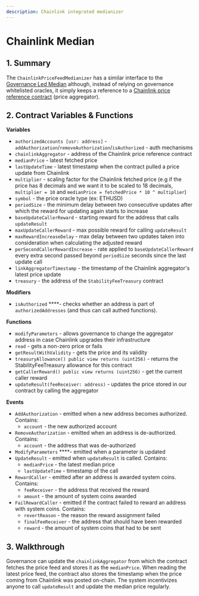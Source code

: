 ```yaml
---
description: Chainlink integrated medianizer
---
```


# Chainlink Median

## 1. Summary <a id="1-introduction"></a>

The `ChainlinkPriceFeedMedianizer` has a similar interface to the [Governance Led Median](https://reflexer-labs.gitbook.io/geb/system-contracts/untitled-1/medianizer/governance-led) although, instead of relying on governance whitelisted oracles, it simply keeps a reference to a [Chainlink price reference contract](https://feeds.chain.link/) \(price aggregator\).

## 2. Contract Variables & Functions <a id="2-contract-details"></a>

**Variables**

* `authorizedAccounts [usr: address]` - `addAuthorization`/`removeAuthorization`/`isAuthorized` - auth mechanisms
* `chainlinkAggregator` - address of the Chainlink price reference contract
* `medianPrice` - latest fetched price 
* `lastUpdateTime` - latest timestamp when the contract pulled a price update from Chainlink
* `multiplier` - scaling factor for the Chainlink fetched price \(e.g if the price has 8 decimals and we want it to be scaled to 18 decimals, `multiplier = 10` and `medianPrice = fetchedPrice * 10 ^ multiplier`\)
* `symbol` - the price oracle type \(ex: ETHUSD\)
* `periodSize` - the minimum delay between two consecutive updates after which the reward for updating again starts to increase
* `baseUpdateCallerReward` - starting reward for the address that calls `updateResult`
* `maxUpdateCallerReward` - max possible reward for calling `updateResult`
* `maxRewardIncreaseDelay` - max delay between two updates taken into consideration when calculating the adjusted reward
* `perSecondCallerRewardIncrease` - rate applied to `baseUpdateCallerReward` every extra second passed beyond `periodSize` seconds since the last update call
* `linkAggregatorTimestamp` - the timestamp of the Chainlink aggregator's latest price update
* `treasury` - the address of the `StabilityFeeTreasury` contract

**Modifiers**

* `isAuthorized` ****- checks whether an address is part of `authorizedAddresses` \(and thus can call authed functions\).

**Functions**

* `modifyParameters` - allows governance to change the aggregator address in case Chainlink upgrades their infrastructure
* `read` - gets a non-zero price or fails
* `getResultWithValidity` - gets the price and its validity
* `treasuryAllowance() public view returns (uint256)` - returns the StabilityFeeTreasury allowance for this contract
* `getCallerReward() public view returns (uint256)` - get the current caller reward
* `updateResult(feeReceiver: address)` - updates the price stored in our contract by calling the aggregator

**Events**

* `AddAuthorization` - emitted when a new address becomes authorized. Contains:
  * `account` - the new authorized account
* `RemoveAuthorization` - emitted when an address is de-authorized. Contains:
  * `account` - the address that was de-authorized
* `ModifyParameters` ****- emitted when a parameter is updated
* `UpdateResult` - emitted when `updateResult` is called. Contains:
  * `medianPrice` - the latest median price
  * `lastUpdateTime` - timestamp of the call
* `RewardCaller` - emitted after an address is awarded system coins. Contains:
  * `feeReceiver` - the address that received the reward
  * `amount` - the amount of system coins awarded
* `FailRewardCaller` - emitted if the contract failed to reward an address with system coins. Contains:
  * `revertReason` - the reason the reward assignment failed
  * `finalFeeReceiver` - the address that should have been rewarded
  * `reward` - the amount of system coins that had to be sent

## 3. Walkthrough

Governance can update the `chainlinkAggregator` from which the contract fetches the price feed and stores it as the `medianPrice`. When reading the latest price feed, the contract also stores the timestamp when the price coming from Chainlink was posted on-chain. The system incentivizes anyone to call `updateResult` and update the median price regularly.

